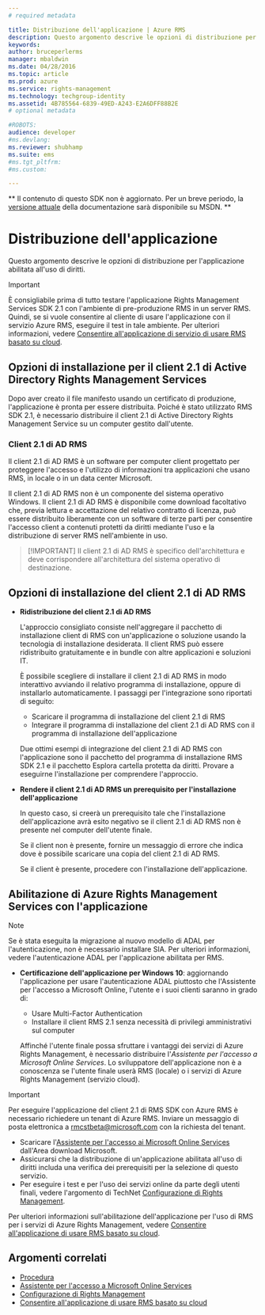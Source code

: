 ```yaml
---
# required metadata

title: Distribuzione dell'applicazione | Azure RMS
description: Questo argomento descrive le opzioni di distribuzione per l'applicazione abilitata all'uso di diritti
keywords:
author: bruceperlerms
manager: mbaldwin
ms.date: 04/28/2016
ms.topic: article
ms.prod: azure
ms.service: rights-management
ms.technology: techgroup-identity
ms.assetid: 4B785564-6839-49ED-A243-E2A6DFF88B2E
# optional metadata

#ROBOTS:
audience: developer
#ms.devlang:
ms.reviewer: shubhamp
ms.suite: ems
#ms.tgt_pltfrm:
#ms.custom:

---
```

** Il contenuto di questo SDK non è aggiornato. Per un breve periodo, la [versione attuale](https://msdn.microsoft.com/library/windows/desktop/hh535290(v=vs.85).aspx) della documentazione sarà disponibile su MSDN. **
# Distribuzione dell'applicazione


Questo argomento descrive le opzioni di distribuzione per l'applicazione abilitata all'uso di diritti.

> [!IMPORTANT]
> È consigliabile prima di tutto testare l'applicazione Rights Management Services SDK 2.1 con l'ambiente di pre-produzione RMS in un server RMS. Quindi, se si vuole consentire al cliente di usare l'applicazione con il servizio Azure RMS, eseguire il test in tale ambiente. Per ulteriori informazioni, vedere [Consentire all'applicazione di servizio di usare RMS basato su cloud](how-to-use-file-api-with-aadrm-cloud.md).

 

## Opzioni di installazione per il client 2.1 di Active Directory Rights Management Services

Dopo aver creato il file manifesto usando un certificato di produzione, l'applicazione è pronta per essere distribuita. Poiché è stato utilizzato RMS SDK 2.1, è necessario distribuire il client 2.1 di Active Directory Rights Management Service su un computer gestito dall'utente.

### Client 2.1 di AD RMS

Il client 2.1 di AD RMS è un software per computer client progettato per proteggere l'accesso e l'utilizzo di informazioni tra applicazioni che usano RMS, in locale o in un data center Microsoft.

Il client 2.1 di AD RMS non è un componente del sistema operativo Windows. Il client 2.1 di AD RMS è disponibile come download facoltativo che, previa lettura e accettazione del relativo contratto di licenza, può essere distribuito liberamente con un software di terze parti per consentire l'accesso client a contenuti protetti da diritti mediante l'uso e la distribuzione di server RMS nell'ambiente in uso.

> [!IMPORTANT] Il client 2.1 di AD RMS è specifico dell'architettura e deve corrispondere all'architettura del sistema operativo di destinazione.


## Opzioni di installazione del client 2.1 di AD RMS

-   **Ridistribuzione del client 2.1 di AD RMS**

    L'approccio consigliato consiste nell'aggregare il pacchetto di installazione client di RMS con un'applicazione o soluzione usando la tecnologia di installazione desiderata. Il client RMS può essere ridistribuito gratuitamente e in bundle con altre applicazioni e soluzioni IT.

    È possibile scegliere di installare il client 2.1 di AD RMS in modo interattivo avviando il relativo programma di installazione, oppure di installarlo automaticamente. I passaggi per l'integrazione sono riportati di seguito:

    -   Scaricare il programma di installazione del client 2.1 di RMS
    -   Integrare il programma di installazione del client 2.1 di AD RMS con il programma di installazione dell'applicazione

    Due ottimi esempi di integrazione del client 2.1 di AD RMS con l'applicazione sono il pacchetto del programma di installazione RMS SDK 2.1 e il pacchetto Esplora cartella protetta da diritti. Provare a eseguirne l'installazione per comprendere l'approccio.

-   **Rendere il client 2.1 di AD RMS un prerequisito per l'installazione dell'applicazione**

    In questo caso, si creerà un prerequisito tale che l'installazione dell'applicazione avrà esito negativo se il client 2.1 di AD RMS non è presente nel computer dell'utente finale.

    Se il client non è presente, fornire un messaggio di errore che indica dove è possibile scaricare una copia del client 2.1 di AD RMS.

    Se il client è presente, procedere con l'installazione dell'applicazione.

## Abilitazione di Azure Rights Management Services con l'applicazione

> [!NOTE]
> Se è stata eseguita la migrazione al nuovo modello di ADAL per l'autenticazione, non è necessario installare SIA. Per ulteriori informazioni, vedere l'autenticazione ADAL per l'applicazione abilitata per RMS.

- **Certificazione dell'applicazione per Windows 10**: aggiornando l'applicazione per usare l'autenticazione ADAL piuttosto che l'Assistente per l'accesso a Microsoft Online, l'utente e i suoi clienti saranno in grado di:
  - Usare Multi-Factor Authentication
  - Installare il client RMS 2.1 senza necessità di privilegi amministrativi sul computer
 
  Affinché l'utente finale possa sfruttare i vantaggi dei servizi di Azure Rights Management, è necessario distribuire l'*Assistente per l'accesso a Microsoft Online Services*. Lo sviluppatore dell'applicazione non è a conoscenza se l'utente finale userà RMS (locale) o i servizi di Azure Rights Management (servizio cloud).

> [!IMPORTANT]
> Per eseguire l'applicazione del client 2.1 di RMS SDK con Azure RMS è necessario richiedere un tenant di Azure RMS. Inviare un messaggio di posta elettronica a <rmcstbeta@microsoft.com> con la richiesta del tenant.

-   Scaricare l'[Assistente per l'accesso ai Microsoft Online Services](http://www.microsoft.com/en-us/download/details.aspx?id=28177) dall'Area download Microsoft.
-   Assicurarsi che la distribuzione di un'applicazione abilitata all'uso di diritti includa una verifica dei prerequisiti per la selezione di questo servizio.
-   Per eseguire i test e per l'uso dei servizi online da parte degli utenti finali, vedere l'argomento di TechNet [Configurazione di Rights Management](https://TechNet.Microsoft.Com/en-us/library/jj585002.aspx).

Per ulteriori informazioni sull'abilitazione dell'applicazione per l'uso di RMS per i servizi di Azure Rights Management, vedere [Consentire all'applicazione di usare RMS basato su cloud](how-to-use-file-api-with-aadrm-cloud.md).

## Argomenti correlati

* [Procedura](how-to-use-msipc.md)
* [Assistente per l'accesso a Microsoft Online Services](http://www.microsoft.com/en-us/download/details.aspx?id=28177)
* [Configurazione di Rights Management](https://TechNet.Microsoft.Com/en-us/library/jj585002.aspx)
* [Consentire all'applicazione di usare RMS basato su cloud](how-to-use-file-api-with-aadrm-cloud.md)
 

 





<!--HONumber=Jun16_HO1-->



